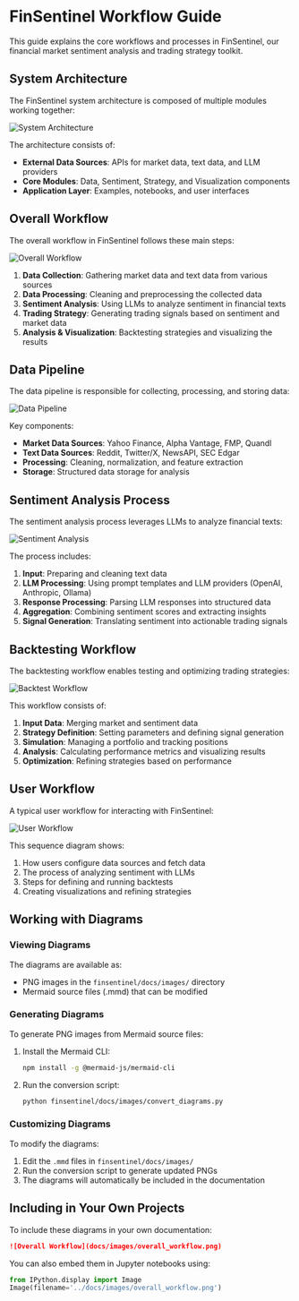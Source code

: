 # FinSentinel Workflow Guide

This guide explains the core workflows and processes in FinSentinel, our financial market sentiment analysis and trading strategy toolkit.

## System Architecture

The FinSentinel system architecture is composed of multiple modules working together:

![System Architecture](images/system_architecture.png)

The architecture consists of:
- **External Data Sources**: APIs for market data, text data, and LLM providers
- **Core Modules**: Data, Sentiment, Strategy, and Visualization components
- **Application Layer**: Examples, notebooks, and user interfaces

## Overall Workflow

The overall workflow in FinSentinel follows these main steps:

![Overall Workflow](images/overall_workflow.png)

1. **Data Collection**: Gathering market data and text data from various sources
2. **Data Processing**: Cleaning and preprocessing the collected data
3. **Sentiment Analysis**: Using LLMs to analyze sentiment in financial texts
4. **Trading Strategy**: Generating trading signals based on sentiment and market data
5. **Analysis & Visualization**: Backtesting strategies and visualizing the results

## Data Pipeline

The data pipeline is responsible for collecting, processing, and storing data:

![Data Pipeline](images/data_pipeline.png)

Key components:
- **Market Data Sources**: Yahoo Finance, Alpha Vantage, FMP, Quandl
- **Text Data Sources**: Reddit, Twitter/X, NewsAPI, SEC Edgar
- **Processing**: Cleaning, normalization, and feature extraction
- **Storage**: Structured data storage for analysis

## Sentiment Analysis Process

The sentiment analysis process leverages LLMs to analyze financial texts:

![Sentiment Analysis](images/sentiment_analysis.png)

The process includes:
1. **Input**: Preparing and cleaning text data
2. **LLM Processing**: Using prompt templates and LLM providers (OpenAI, Anthropic, Ollama)
3. **Response Processing**: Parsing LLM responses into structured data
4. **Aggregation**: Combining sentiment scores and extracting insights
5. **Signal Generation**: Translating sentiment into actionable trading signals

## Backtesting Workflow

The backtesting workflow enables testing and optimizing trading strategies:

![Backtest Workflow](images/backtest_workflow.png)

This workflow consists of:
1. **Input Data**: Merging market and sentiment data
2. **Strategy Definition**: Setting parameters and defining signal generation
3. **Simulation**: Managing a portfolio and tracking positions
4. **Analysis**: Calculating performance metrics and visualizing results
5. **Optimization**: Refining strategies based on performance

## User Workflow

A typical user workflow for interacting with FinSentinel:

![User Workflow](images/user_workflow.png)

This sequence diagram shows:
1. How users configure data sources and fetch data
2. The process of analyzing sentiment with LLMs
3. Steps for defining and running backtests
4. Creating visualizations and refining strategies

## Working with Diagrams

### Viewing Diagrams

The diagrams are available as:
- PNG images in the `finsentinel/docs/images/` directory
- Mermaid source files (.mmd) that can be modified

### Generating Diagrams

To generate PNG images from Mermaid source files:

1. Install the Mermaid CLI:
   ```bash
   npm install -g @mermaid-js/mermaid-cli
   ```

2. Run the conversion script:
   ```bash
   python finsentinel/docs/images/convert_diagrams.py
   ```

### Customizing Diagrams

To modify the diagrams:
1. Edit the `.mmd` files in `finsentinel/docs/images/`
2. Run the conversion script to generate updated PNGs
3. The diagrams will automatically be included in the documentation

## Including in Your Own Projects

To include these diagrams in your own documentation:

```markdown
![Overall Workflow](docs/images/overall_workflow.png)
```

You can also embed them in Jupyter notebooks using:

```python
from IPython.display import Image
Image(filename='../docs/images/overall_workflow.png')
``` 